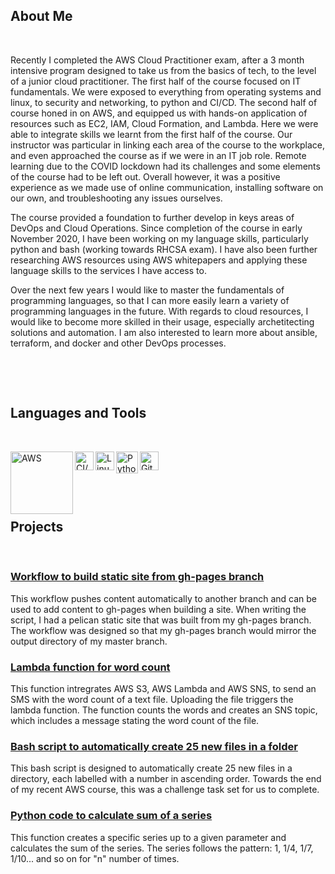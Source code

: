 ## About Me
&nbsp;

Recently I completed the AWS Cloud Practitioner exam, after a 3 month intensive program designed to take us from the basics of tech, to the level of a junior cloud practitioner. The first half of the course focused on IT fundamentals. We were exposed to everything from operating systems and linux, to security and networking, to python and CI/CD. The second half of course honed in on AWS, and equipped us with hands-on application of resources such as EC2, IAM, Cloud Formation, and Lambda. Here we were able to integrate skills we learnt from the first half of the course. Our instructor was particular in linking each area of the course to the workplace, and even approached the course as if we were in an IT job role. Remote learning due to the COVID lockdown had its challenges and some elements of the course had to be left out. Overall however, it was a positive experience as we made use of online communication, installing software on our own, and troubleshooting any issues ourselves.

The course provided a foundation to further develop in keys areas of DevOps and Cloud Operations. Since completion of the course in early November 2020, I have been working on my language skills, particularly python and bash (working towards RHCSA exam). I have also been further researching AWS resources using AWS whitepapers and applying these language skills to the services I have access to.

Over the next few years I would like to master the fundamentals of programming languages, so that I can more easily learn a variety of programming languages in the future. With regards to cloud resources, I would like to become more skilled in their usage, especially archetitecting solutions and automation. I am also interested to learn more about ansible, terraform, and docker and other DevOps processes.
&nbsp;

&nbsp;

&nbsp;

## Languages and Tools
&nbsp;

[<img align="left" alt="AWS" width="100px" src="https://attckcom-production.s3.amazonaws.com/uploads/2017/03/aws-white.png" />](https://aws.amazon.com)

[<img align="left" alt="CI/CD" width="30px" src="https://tech.jumia.com/img/posts/diagram-01.png" />](https://kasimakhtar.github.io/kasimakhtar/CI-CD-workflow.html)

[<img align="left" alt="Linux" width="30px" src="https://daveden.files.wordpress.com/2013/02/tux_inverted.jpg" />](https://kasimakhtar.github.io/kasimakhtar/CI-CD-workflow.html)

[<img align="left" alt="Python" width="35px" src="https://www.rogerperkin.co.uk/wp-content/uploads/2016/12/python-transparent-logo.png" />](https://www.python.org)

[<img align="left" alt="GitHub" width="30px" src="https://www.shareicon.net/data/2015/09/15/101512_logo_512x512.png" />](https://github.com/kasimakhtar/KasimAkhtar)
&nbsp;

&nbsp;

&nbsp;

## Projects

&nbsp;

### [Workflow to build static site from gh-pages branch](https://kasimakhtar.github.io/kasimakhtar/CI-CD-workflow.html)
This workflow pushes content automatically to another branch and can be used to add content to gh-pages when building a site. When writing the script, I had a pelican static site that was built from my gh-pages branch. The workflow was designed so that my gh-pages branch would mirror the output directory of my master branch.
&nbsp;

### [Lambda function for word count](https://kasimakhtar.github.io/kasimakhtar/lambda-function.html)
This function intregrates AWS S3, AWS Lambda and AWS SNS, to send an SMS with the word count of a text file. Uploading the file triggers the lambda function. The function counts the words and creates an SNS topic, which includes a message stating the word count of the file.
&nbsp;

### [Bash script to automatically create 25 new files in a folder](https://kasimakhtar.github.io/kasimakhtar/file_creator.html)
This bash script is designed to automatically create 25 new files in a directory, each labelled with a number in ascending order. Towards the end of my recent AWS course, this was a challenge task set for us to complete.
&nbsp;

### [Python code to calculate sum of a series](https://kasimakhtar.github.io/kasimakhtar/python-series.html)
This function creates a specific series up to a given parameter and calculates the sum of the series. The series follows the pattern: 1, 1/4, 1/7, 1/10... and so on for "n" number of times. 

